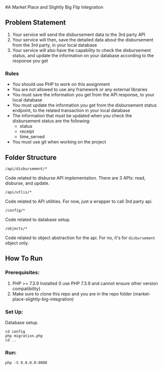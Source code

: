 #A Market Place and Slightly Big Flip Integration
## Problem Statement
1. Your service will send the disbursement data to the 3rd party API
2. Your service will then, save the detailed data about the disbursement from the 3rd party, in your local database
3. Your service will also have the capability to check the disbursement status, and update the information on your database according to the response you get
### Rules
* You should use PHP to work on this assignment
* You are not allowed to use any framework or any external libraries
* You must save the information you get from the API response, to your local database
* You must update the information you get from the disbursement status endpoint, to the related transaction in your local database
* The information that must be updated when you check the disbursement status are the following:
  * status
  * receipt
  * time_served
* You must use git when working on the project

## Folder Structure
```
/api/disbursement/*
```
Code related to disburse API implementation. There are 3 APIs: read, disburse, and update.
```
/api/utlis/*
```
Code related to API utilities. For now, just a wrapper to call 3rd party api.

```
/config/*
```
Code related to database setup.
```
/objects/*
```
Code related to object abstraction for the api. For no, it's for `disbursement` object only.

## How To Run
### Prerequisites:
1. PHP >= 7.3.9 Installed (I use PHP 7.3.9 and cannot ensure other version compatibility)
2. Make sure to clone this repo and you are in the repo folder (market-place-slightly-big-integration)

### Set Up:
Database setup.
```
cd config
php migration.php
cd ..
```
### Run:
```
php -S 0.0.0.0:8080
```
